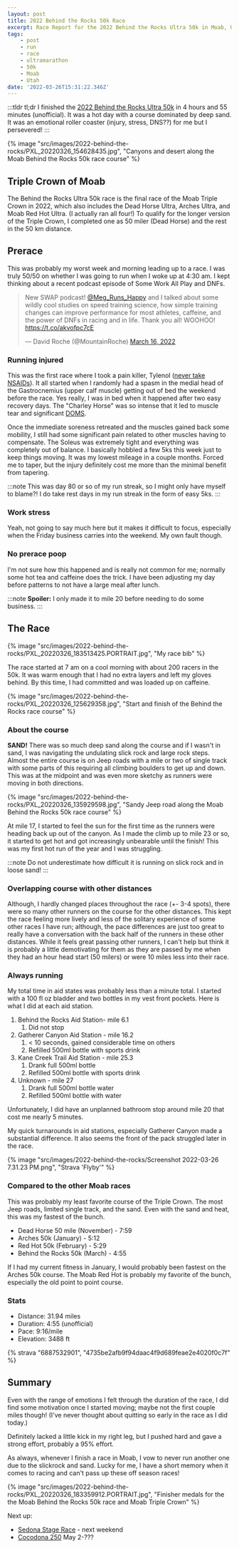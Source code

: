 ```yaml
---
layout: post
title: 2022 Behind the Rocks 50k Race
excerpt: Race Report for the 2022 Behind the Rocks Ultra 50k in Moab, Utah.
tags:
    - post
    - run
    - race
    - ultramarathon
    - 50k
    - Moab
    - Utah
date: '2022-03-26T15:31:22.346Z'
---
```

:::tldr
tl;dr I finished the [2022 Behind the Rocks Ultra 50k](https://www.madmooseevents.com/behind-the-rocks-home) in 4 hours and 55 minutes (unofficial). It was a hot day with a course dominated by deep sand. It was an emotional roller coaster (injury, stress, DNS??) for me but I persevered!
:::

{% image "src/images/2022-behind-the-rocks/PXL_20220326_154628435.jpg", "Canyons and desert along the Moab Behind the Rocks 50k race course" %}

## Triple Crown of Moab

The Behind the Rocks Ultra 50k race is the final race of the Moab Triple Crown in 2022, which also includes the Dead Horse Ultra, Arches Ultra, and Moab Red Hot Ultra. (I actually ran all four!) To qualify for the longer version of the Triple Crown, I completed one as 50 miler (Dead Horse) and the rest in the 50 km distance.

## Prerace

This was probably my worst week and morning leading up to a race. I was truly 50/50 on whether I was going to run when I woke up at 4:30 am. I kept thinking about a recent podcast episode of Some Work All Play and DNFs.

<blockquote class="twitter-tweet"><p lang="en" dir="ltr">New SWAP podcast! <a href="https://twitter.com/Meg_Runs_Happy?ref_src=twsrc%5Etfw">@Meg_Runs_Happy</a> and I talked about some wildly cool studies on speed training science, how simple training changes can improve performance for most athletes, caffeine, and the power of DNFs in racing and in life. Thank you all! WOOHOO! <a href="https://t.co/akvofpc7cE">https://t.co/akvofpc7cE</a></p>&mdash; David Roche (@MountainRoche) <a href="https://twitter.com/MountainRoche/status/1504195775525363716?ref_src=twsrc%5Etfw">March 16, 2022</a></blockquote>

### Running injured

This was the first race where I took a pain killer, Tylenol ([never take NSAIDs](https://med.stanford.edu/news/all-news/2017/07/pain-reliever-linked-to-kidney-injury-in-endurance-runners.html)). It all started when I randomly had a spasm in the medial head of the Gastrocnemius (upper calf muscle) getting out of bed the weekend before the race. Yes really, I was in bed when it happened after two easy recovery days. The "Charley Horse" was so intense that it led to muscle tear and significant [DOMS](https://doi.org/10.2165/00007256-200333020-00005).

Once the immediate soreness retreated and the muscles gained back some mobility, I still had some significant pain related to other muscles having to compensate. The Soleus was extremely tight and everything was completely out of balance. I basically hobbled a few 5ks this week just to keep things moving. It was my lowest mileage in a couple months. Forced me to taper, but the injury definitely cost me more than the minimal benefit from tapering.

:::note
This was day 80 or so of my run streak, so I might only have myself to blame?! I do take rest days in my run streak in the form of easy 5ks.
:::

### Work stress

Yeah, not going to say much here but it makes it difficult to focus, especially when the Friday business carries into the weekend. My own fault though.

### No prerace poop

I'm not sure how this happened and is really not common for me; normally some hot tea and caffeine does the trick. I have been adjusting my day before patterns to not have a large meal after lunch.

:::note
**Spoiler:** I only made it to mile 20 before needing to do some business.
:::

## The Race

{% image "src/images/2022-behind-the-rocks/PXL_20220326_183513425.PORTRAIT.jpg", "My race bib" %}

The race started at 7 am on a cool morning with about 200 racers in the 50k. It was warm enough that I had no extra layers and left my gloves behind. By this time, I had committed and was loaded up on caffeine.

{% image "src/images/2022-behind-the-rocks/PXL_20220326_125629358.jpg", "Start and finish of the Behind the Rocks race course" %}

### About the course

**SAND!** There was so much deep sand along the course and if I wasn't in sand, I was navigating the undulating slick rock and large rock steps. Almost the entire course is on Jeep roads with a mile or two of single track with some parts of this requiring all climbing boulders to get up and down. This was at the midpoint and was even more sketchy as runners were moving in both directions.

{% image "src/images/2022-behind-the-rocks/PXL_20220326_135929598.jpg", "Sandy Jeep road along the Moab Behind the Rocks 50k race course" %}

At mile 17, I started to feel the sun for the first time as the runners were heading back up out of the canyon. As I made the climb up to mile 23 or so, it started to get hot and got increasingly unbearable until the finish! This was my first hot run of the year and I was struggling.

:::note
Do not underestimate how difficult it is running on slick rock and in loose sand!
:::

### Overlapping course with other distances

Although, I hardly changed places throughout the race (+- 3-4 spots), there were so many other runners on the course for the other distances. This kept the race feeling more lively and less of the solitary experience of some other races I have run; although, the pace differences are just too great to really have a conversation with the back half of the runners in these other distances. While it feels great passing other runners, I can't help but think it is probably a little demotivating for them as they are passed by me when they had an hour head start (50 milers) or were 10 miles less into their race.

### Always running

My total time in aid states was probably less than a minute total. I started with a 100 fl oz bladder and two bottles in my vest front pockets. Here is what I did at each aid station.

1. Behind the Rocks Aid Station- mile 6.1
    1. Did not stop
2. Gatherer Canyon Aid Station - mile 16.2
    1. < 10 seconds, gained considerable time on others
    1. Refilled 500ml bottle with sports drink
3. Kane Creek Trail Aid Station - mile 25.3
    1. Drank full 500ml bottle
    1. Refilled 500ml bottle with sports drink
4. Unknown - mile 27
    1. Drank full 500ml bottle water
    1. Refilled 500ml bottle with water

Unfortunately, I did have an unplanned bathroom stop around mile 20 that cost me nearly 5 minutes.

My quick turnarounds in aid stations, especially Gatherer Canyon made a substantial difference. It also seems the front of the pack struggled later in the race.

{% image "src/images/2022-behind-the-rocks/Screenshot 2022-03-26 7.31.23 PM.png", "Strava 'Flyby'" %}

### Compared to the other Moab races

This was probably my least favorite course of the Triple Crown. The most Jeep roads, limited single track, and the sand. Even with the sand and heat, this was my fastest of the bunch.

* Dead Horse 50 mile (November) - 7:59
* Arches 50k (January) - 5:12
* Red Hot 50k (February) - 5:29
* Behind the Rocks 50k (March) - 4:55

If I had my current fitness in January, I would probably been fastest on the Arches 50k course. The Moab Red Hot is probably my favorite of the bunch, especially the old point to point course.

### Stats

* Distance: 31.94 miles
* Duration: 4:55 (unofficial)  
* Pace: 9:16/mile
* Elevation: 3488 ft

{% strava "6887532901", "4735be2afb9f94daac4f9d689feae2e4020f0c7f" %}

## Summary

Even with the range of emotions I felt through the duration of the race, I did find some motivation once I started moving; maybe not the first couple miles though! (I've never thought about quitting so early in the race as I did today.)

Definitely lacked a little kick in my right leg, but I pushed hard and gave a strong effort, probably a 95% effort. 

As always, whenever I finish a race in Moab, I vow to never run another one due to the slickrock and sand. Lucky for me, I have a short memory when it comes to racing and can't pass up these off season races!

{% image "src/images/2022-behind-the-rocks/PXL_20220326_183359912.PORTRAIT.jpg", "Finisher medals for the the Moab Behind the Rocks 50k race and Moab Triple Crown" %}

Next up: 
- [Sedona Stage Race](http://www.trailrunningescapes.com/races2.html) - next weekend
- [Cocodona 250](http://cocodona.com/) May 2-???